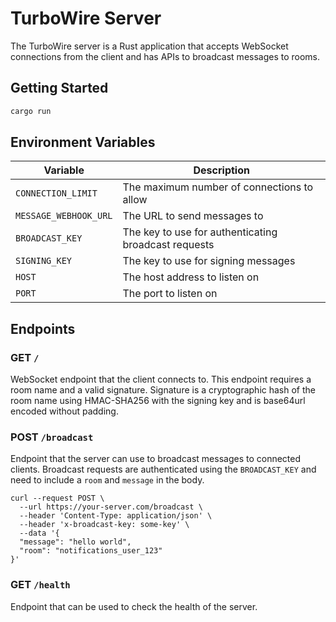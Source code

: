 # TurboWire Server

The TurboWire server is a Rust application that accepts WebSocket connections from the client and has APIs to broadcast messages to rooms.

## Getting Started

```bash
cargo run
```

## Environment Variables

| Variable | Description |
| -------- | -------- |
| `CONNECTION_LIMIT` | The maximum number of connections to allow |
| `MESSAGE_WEBHOOK_URL` | The URL to send messages to |
| `BROADCAST_KEY` | The key to use for authenticating broadcast requests |
| `SIGNING_KEY` | The key to use for signing messages |
| `HOST` | The host address to listen on |
| `PORT` | The port to listen on |

## Endpoints

### GET `/`

WebSocket endpoint that the client connects to. This endpoint requires a room name and a valid signature.
Signature is a cryptographic hash of the room name using HMAC-SHA256 with the signing key and is base64url encoded without padding.

### POST `/broadcast`

Endpoint that the server can use to broadcast messages to connected clients.
Broadcast requests are authenticated using the `BROADCAST_KEY` and need to include a `room` and `message` in the body.

```curl
curl --request POST \
  --url https://your-server.com/broadcast \
  --header 'Content-Type: application/json' \
  --header 'x-broadcast-key: some-key' \
  --data '{
  "message": "hello world",
  "room": "notifications_user_123"
}'
```

### GET `/health`

Endpoint that can be used to check the health of the server.





